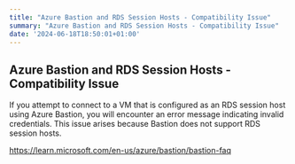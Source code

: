 ```yaml
---
title: "Azure Bastion and RDS Session Hosts - Compatibility Issue"
summary: "Azure Bastion and RDS Session Hosts - Compatibility Issue"
date: '2024-06-18T18:50:01+01:00'
---
```


## Azure Bastion and RDS Session Hosts - Compatibility Issue

If you attempt to connect to a VM that is configured as an RDS session host using Azure Bastion, you will encounter an error message indicating invalid credentials. This issue arises because Bastion does not support RDS session hosts.

https://learn.microsoft.com/en-us/azure/bastion/bastion-faq
